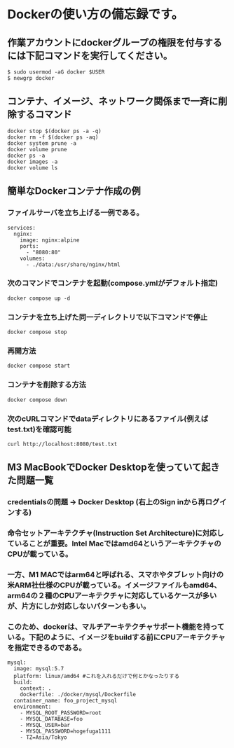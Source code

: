# Dockerの使い方の備忘録です。
## 作業アカウントにdockerグループの権限を付与するには下記コマンドを実行してください。
```
$ sudo usermod -aG docker $USER
$ newgrp docker
```
## コンテナ、イメージ、ネットワーク関係まで一斉に削除するコマンド
```
docker stop $(docker ps -a -q)
docker rm -f $(docker ps -aq)
docker system prune -a
docker volume prune
docker ps -a
docker images -a
docker volume ls
```

## 簡単なDockerコンテナ作成の例
### ファイルサーバを立ち上げる一例である。
```
services:
  nginx:
    image: nginx:alpine
    ports:
      - "8080:80"
    volumes:
      - ./data:/usr/share/nginx/html
```
### 次のコマンドでコンテナを起動(compose.ymlがデフォルト指定)
```
docker compose up -d
```
### コンテナを立ち上げた同一ディレクトリで以下コマンドで停止
```
docker compose stop
```
### 再開方法
```
docker compose start
```
### コンテナを削除する方法
```
docker compose down
```


### 次のcURLコマンドでdataディレクトリにあるファイル(例えばtest.txt)を確認可能
```
curl http://localhost:8080/test.txt
```


## M3 MacBookでDocker Desktopを使っていて起きた問題一覧
### credentialsの問題 -> Docker Desktop (右上のSign inから再ログインする)
### 命令セットアーキテクチャ(Instruction Set Architecture)に対応していることが重要。Intel Macではamd64というアーキテクチャのCPUが載っている。
### 一方、M1 MACではarm64と呼ばれる、スマホやタブレット向けの米ARM社仕様のCPUが載っている。イメージファイルもamd64、arm64の２種のCPUアーキテクチャに対応しているケースが多いが、片方にしか対応しないパターンも多い。
### このため、dockerは、マルチアーキテクチャサポート機能を持っている。下記のように、イメージをbuildする前にCPUアーキテクチャを指定できるのである。
```
mysql:
  image: mysql:5.7
  platform: linux/amd64 #これを入れるだけで何とかなったりする
  build:
    context: . 
    dockerfile: ./docker/mysql/Dockerfile
  container_name: foo_project_mysql
  environment:
    - MYSQL_ROOT_PASSWORD=root
    - MYSQL_DATABASE=foo
    - MYSQL_USER=bar
    - MYSQL_PASSWORD=hogefuga1111
    - TZ=Asia/Tokyo
```